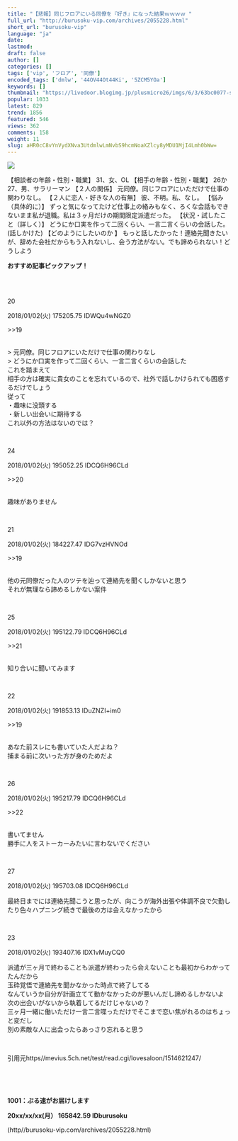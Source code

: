 ```yaml
---
title: "【悲報】同じフロアにいる同僚を『好き』になった結果ｗｗｗｗ "
full_url: "http://burusoku-vip.com/archives/2055228.html"
short_url: "burusoku-vip"
language: "ja"
date: 
lastmod: 
draft: false
author: []
categories: []
tags: ['vip', 'フロア', '同僚']
encoded_tags: ['dmlw', '44OV44Ot44Ki', '5ZCM5YOa']
keywords: []
thumbnail: "https://livedoor.blogimg.jp/plusmicro26/imgs/6/3/63bc0077-s.png"
popular: 1033
latest: 829
trend: 1856
featured: 546
views: 362
comments: 158
weight: 11
slug: aHR0cC8vYnVydXNva3UtdmlwLmNvbS9hcmNoaXZlcy8yMDU1MjI4Lmh0bWw=
---
```


![](https://livedoor.blogimg.jp/plusmicro26/imgs/6/3/63bc0077-s.png)

<div><p>【相談者の年齢・性別・職業】 31、女、OL 【相手の年齢・性別・職業】 26か27、男、サラリーマン 【２人の関係】 元同僚。同じフロアにいただけで仕事の関わりなし。 【２人に恋人・好きな人の有無】 彼、不明。私、なし。 【悩み（具体的に）】 ずっと気になってたけど仕事上の絡みもなく、ろくな会話もできないまま私が退職。私は３ヶ月だけの期間限定派遣だった。 【状況・試したこと（詳しく）】 どうにか口実を作って二回くらい、一言二言くらいの会話した。(話しかけた) 【どのようにしたいのか 】 もっと話したかった！連絡先聞きたいが、辞めた会社だからもう入れないし、会う方法がない。でも諦められない！どうしよう</p><p><b>おすすめ記事ピックアップ！</b></p> <p id='divPC2'> </p> <p></p><br> <br><p>20 <p> 2018/01/02(火) 175205.75 IDWQu4wNGZ0</p></p><p> <p class='anchor'>>>19</p> <br> > 元同僚。同じフロアにいただけで仕事の関わりなし <br> > どうにか口実を作って二回くらい、一言二言くらいの会話した <br> これを踏まえて <br> 相手の方は確実に貴女のことを忘れているので、社外で話しかけられても困惑するだけでしょう <br> 従って <br> ・趣味に没頭する <br> ・新しい出会いに期待する <br> これ以外の方法はないのでは？ </p><br> <p>24 <p> 2018/01/02(火) 195052.25 IDCQ6H96CLd</p></p><p> <p class='anchor'>>>20</p> <br> 趣味がありません </p><br> <p>21 <p> 2018/01/02(火) 184227.47 IDG7vzHVNOd</p></p><p> <p class='anchor'>>>19</p> <br> 他の元同僚だった人のツテを辿って連絡先を聞くしかないと思う <br> それが無理なら諦めるしかない案件 </p><br> <p>25 <p> 2018/01/02(火) 195122.79 IDCQ6H96CLd</p></p><p> <p class='anchor'>>>21</p> <br> 知り合いに聞いてみます </p><br> <p>22 <p> 2018/01/02(火) 191853.13 IDuZNZI+im0</p></p><p> <p class='anchor'>>>19</p> <br> あなた前スレにも書いていた人だよね？ <br> 捕まる前に次いった方が身のためだよ </p><br> <p>26 <p> 2018/01/02(火) 195217.79 IDCQ6H96CLd</p></p><p> <p class='anchor'>>>22</p> <br> 書いてません <br> 勝手に人をストーカーみたいに言わないでください </p><br> <p>27 <p> 2018/01/02(火) 195703.08 IDCQ6H96CLd</p></p><p>最終日までには連絡先聞こうと思ったが、向こうが海外出張や体調不良で欠勤したり色々ハプニング続きで最後の方は会えなかったから </p><br> <p>23 <p> 2018/01/02(火) 193407.16 IDX1vMuyCQ0</p></p><p>派遣が三ヶ月で終わることも派遣が終わったら会えないことも最初からわかってたんだから <br> 玉砕覚悟で連絡先を聞かなかった時点で終了してる <br> なんていうか自分が計画立てて動かなかったのが悪いんだし諦めるしかないよ <br> 次の出会いがないから執着してるだけじゃないの？ <br> 三ヶ月一緒に働いただけ一言二言喋っただけでそこまで恋い焦がれるのはちょっと変だし <br> 別の素敵な人に出会ったらあっさり忘れると思う </p><br> <p>引用元https//mevius.5ch.net/test/read.cgi/lovesaloon/1514621247/</p> <br> <p id='csw_block'></p> <p id='divSP1'> </p> <br><p><b>1001：ぶる速がお届けします <p> 20xx/xx/xx(月） 165842.59 IDburusoku</p></b></p> <p id='divSP'> </p> </div>

(http//burusoku-vip.com/archives/2055228.html)
